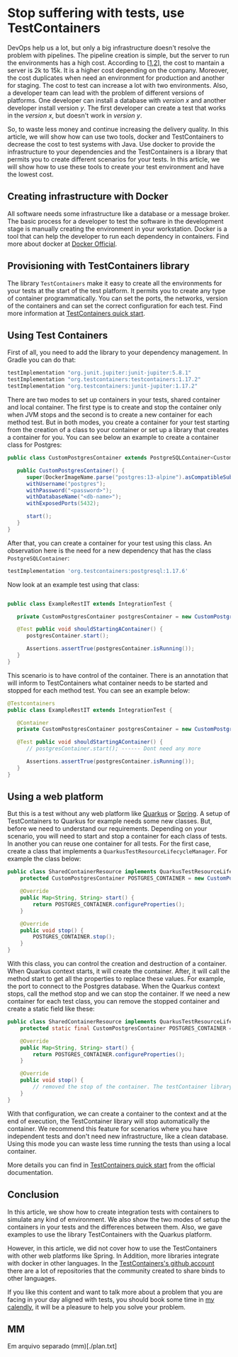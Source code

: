 # Stop suffering with tests, use TestContainers

DevOps help us a lot, but only a big infrastructure doesn't resolve the problem with pipelines. The pipeline creation is simple, but the server to run the environments has a high cost. According to [[1],[2]], the cost to mantain a server is 2k to 15k. It is a higher cost depending on the company. Moreover, the cost duplicates when need an environment for production and another for staging. The cost to test can increase a lot with two environments. Also, a developer team can lead with the problem of different versions of platforms. One developer can install a database with _version x_ and another developer install version _y_. The first developer can create a test that works in the _version x_, but doesn't work in _version y_.

So, to waste less money and continue increasing the delivery quality. In this article, we will show how can use two tools, docker and TestContainers to decrease the cost to test systems with Java. Use docker to provide the infrastructure to your dependencies and the TestContainers is a library that permits you to create different scenarios for your tests.
In this article, we will show how to use these tools to create your test environment and have the lowest cost.

## Creating infrastructure with Docker

All software needs some infrastructure like a database or a message broker. The basic process for a developer to test the software in the development stage is manually creating the environment in your workstation. Docker is a tool that can help the developer to run each dependency in containers. Find more about docker at [Docker Official].

## Provisioning with TestContainers library
The library `TestContainers` make it easy to create all the environments for your tests at the start of the test platform. It permits you to create any type of container programmatically. You can set the ports, the networks, version of the containers and can set the correct configuration for each test. Find more information at [TestContainers quick start].

## Using Test Containers
First of all, you need to add the library to your dependency management. In Gradle you can do that:
```groovy
testImplementation "org.junit.jupiter:junit-jupiter:5.8.1"
testImplementation "org.testcontainers:testcontainers:1.17.2"
testImplementation "org.testcontainers:junit-jupiter:1.17.2"
```
There are two modes to set up containers in your tests, shared container and local container. The first type is to create and stop the container only when JVM stops and the second is to create a new container for each method test. But in both modes, you create a container for your test starting from the creation of a class to your container or set up a library that creates a container for you. You can see below an example to create a container class for Postgres:
```java
public class CustomPostgresContainer extends PostgreSQLContainer<CustomPostgresContainer> {

   public CustomPostgresContainer() {
      super(DockerImageName.parse("postgres:13-alpine").asCompatibleSubstituteFor("postgres"));
      withUsername("postgres");
      withPassword("<password>");
      withDatabaseName("<db-name>");
      withExposedPorts(5432);

      start();
   }
}
```
After that, you can create a container for your test using this class. An observation here is the need for a new dependency that has the class `PostgreSQLContainer`:
```groovy
testImplementation 'org.testcontainers:postgresql:1.17.6'
```

Now look at an example test using that class:

```java

public class ExampleRestIT extends IntegrationTest {

   private CustomPostgresContainer postgresContainer = new CustomPostgresContainer();

   @Test public void shouldStartingAContainer() {
      postgresContainer.start();

      Assertions.assertTrue(postgresContainer.isRunning());
   }
}
```
This scenario is to have control of the container. There is an annotation that will inform to TestContainers what container needs to be started and stopped for each method test. You can see an example below:
```java
@Testcontainers
public class ExampleRestIT extends IntegrationTest {

   @Container
   private CustomPostgresContainer postgresContainer = new CustomPostgresContainer();

   @Test public void shouldStartingAContainer() {
      // postgresContainer.start(); ------ Dont need any more

      Assertions.assertTrue(postgresContainer.isRunning());
   }
}
```

## Using a web platform
But this is a test without any web platform like [Quarkus] or [Spring]. A setup of TestContainers to Quarkus for example needs some new classes. But, before we need to understand our requirements. Depending on your scenario, you will need to start and stop a container for each class of tests. In another you can reuse one container for all tests. For the first case, create a class that implements a `QuarkusTestResourceLifecycleManager`. For example the class below:

```java
public class SharedContainerResource implements QuarkusTestResourceLifecycleManager {
    protected CustomPostgresContainer POSTGRES_CONTAINER = new CustomPostgresContainer();

    @Override
    public Map<String, String> start() {
        return POSTGRES_CONTAINER.configureProperties();
    }

    @Override
    public void stop() {
        POSTGRES_CONTAINER.stop();
    }
}
```

With this class, you can control the creation and destruction of a container. When Quarkus context starts, it will create the container. After, it will call the method start to get all the properties to replace these values. For example, the port to connect to the Postgres database. When the Quarkus context stops, call the method stop and we can stop the container. If we need a new container for each test class, you can remove the stopped container and create a static field like these:

```java
public class SharedContainerResource implements QuarkusTestResourceLifecycleManager {
    protected static final CustomPostgresContainer POSTGRES_CONTAINER = new CustomPostgresContainer();

    @Override
    public Map<String, String> start() {
        return POSTGRES_CONTAINER.configureProperties();
    }

    @Override
    public void stop() {
        // removed the stop of the container. The testContainer library will destroy automatically when the JVM stops
    }
}
```

With that configuration, we can create a container to the context and at the end of execution, the TestContainer library will stop automatically the container. We recommend this feature for scenarios where you have independent tests and don't need new infrastructure, like a clean database. Using this mode you can waste less time running the tests than using a local container.

More details you can find in [TestContainers quick start] from the official documentation.

## Conclusion
In this article, we show how to create integration tests with containers to simulate any kind of environment. We also show the two modes of setup the containers in your tests and the differences between them. Also, we gave examples to use the library TestContainers with the Quarkus platform.

However, in this article, we did not cover how to use the TestContainers with other web platforms like Spring. In Addition, more libraries integrate with docker in other languages. In the [TestContainers's github account] there are a lot of repositories that the community created to share binds to other languages.

If you like this content and want to talk more about a problem that you are facing in your day aligned with tests, you should book some time in [my calendly], it will be a pleasure to help you solve your problem.


[1]: https://www.servermania.com/kb/articles/how-much-does-a-typical-home-server-cost/
[2]: [https://blog.unimake.com.br/gemini/7-despesas-que-sua-empresa-vai-ter-com-um-servidor-de-backup-interno/]
[Docker Official]: https://docs.docker.com/
[TestContainers quick start]: https://www.testcontainers.org/quickstart/junit_5_quickstart/
[Spring]: https://spring.io/quickstart
[Quarkus]: https://quarkus.io/get-started/
[my calendly]: https://calendly.com/alexferreiradev/action-to-presentation
[TestContainers's github account]: https://github.com/testcontainers

## MM
Em arquivo separado (mm)[./plan.txt]
